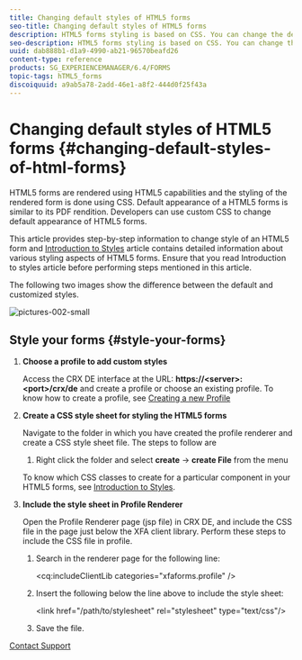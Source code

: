 ```yaml
---
title: Changing default styles of HTML5 forms
seo-title: Changing default styles of HTML5 forms
description: HTML5 forms styling is based on CSS. You can change the default styles of the form.
seo-description: HTML5 forms styling is based on CSS. You can change the default styles of the form.
uuid: dab888b1-d1a9-4990-ab21-96570beafd26
content-type: reference
products: SG_EXPERIENCEMANAGER/6.4/FORMS
topic-tags: hTML5_forms
discoiquuid: a9ab5a78-2add-46e1-a8f2-444d0f25f43a
---
```


# Changing default styles of HTML5 forms {#changing-default-styles-of-html-forms}

HTML5 forms are rendered using HTML5 capabilities and the styling of the rendered form is done using CSS. Default appearance of a HTML5 forms is similar to its PDF rendition. Developers can use custom CSS to change default appearance of HTML5 forms.

This article provides step-by-step information to change style of an HTML5 form and [Introduction to Styles](/help/forms/using/css-styles.md) article contains detailed information about various styling aspects of HTML5 forms. Ensure that you read Introduction to styles article before performing steps mentioned in this article.

The following two images show the difference between the default and customized styles.

![pictures-002-small](assets/pictures-002-small.png) 

## Style your forms {#style-your-forms}

1. **Choose a profile to add custom styles**

   Access the CRX DE interface at the URL: **https://&lt;server&gt;:&lt;port&gt;/crx/de** and create a profile or choose an existing profile. To know how to create a profile, see [Creating a new Profile](/help/forms/using/custom-profile.md)

1. **Create a CSS style sheet for styling the HTML5 forms**

   Navigate to the folder in which you have created the profile renderer and create a CSS style sheet file. The steps to follow are

    1. Right click the folder and select **create** -&gt; **create File** from the menu

   To know which CSS classes to create for a particular component in your HTML5 forms, see [Introduction to Styles](/help/forms/using/css-styles.md).  

1. **Include the style sheet in Profile Renderer**

   Open the Profile Renderer page (jsp file) in CRX DE, and include the CSS file in the page just below the XFA client library. Perform these steps to include the CSS file in profile.

    1. Search in the renderer page for the following line:  
    
       &lt;cq:includeClientLib categories="xfaforms.profile" /&gt;  
    
    1. Insert the following below the line above to include the style sheet:  
    
       &lt;link href="/path/to/stylesheet" rel="stylesheet" type="text/css"/&gt;  
    
    1. Save the file.

[Contact Support](https://www.adobe.com/account/sign-in.supportportal.html)
